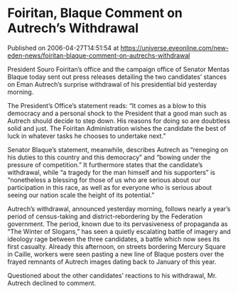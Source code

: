 # Foiritan, Blaque Comment on Autrech’s Withdrawal
Published on 2006-04-27T14:51:54 at https://universe.eveonline.com/new-eden-news/foiritan-blaque-comment-on-autrechs-withdrawal

President Souro Foiritan’s office and the campaign office of Senator Mentas Blaque today sent out press releases detailing the two candidates’ stances on Eman Autrech’s surprise withdrawal of his presidential bid yesterday morning.   
  
The President’s Office’s statement reads: “It comes as a blow to this democracy and a personal shock to the President that a good man such as Autrech should decide to step down. His reasons for doing so are doubtless solid and just. The Foiritan Administration wishes the candidate the best of luck in whatever tasks he chooses to undertake next.”   
  
Senator Blaque’s statement, meanwhile, describes Autrech as “reneging on his duties to this country and this democracy” and “bowing under the pressure of competition.” It furthermore states that the candidate’s withdrawal, while “a tragedy for the man himself and his supporters” is “nonetheless a blessing for those of us who are serious about our participation in this race, as well as for everyone who is serious about seeing our nation scale the height of its potential.”   
  
Autrech’s withdrawal, announced yesterday morning, follows nearly a year’s period of census-taking and district-rebordering by the Federation government. The period, known due to its pervasiveness of propaganda as “The Winter of Slogans,” has seen a quietly escalating battle of imagery and ideology rage between the three candidates, a battle which now sees its first casualty. Already this afternoon, on streets bordering Mercury Square in Caille, workers were seen pasting a new line of Blaque posters over the frayed remnants of Autrech images dating back to January of this year.   
  
Questioned about the other candidates’ reactions to his withdrawal, Mr. Autrech declined to comment.
